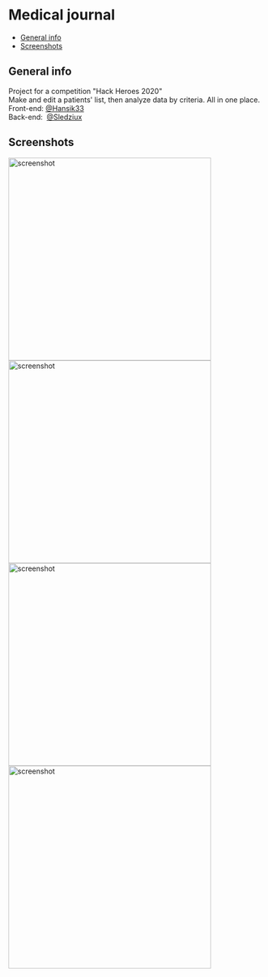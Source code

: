 # Medical journal
* [General info](#general-info) 
* [Screenshots](#screenshots)
## General info
Project for a competition "Hack Heroes 2020" \
Make and edit a patients' list, then analyze data by criteria. All in one place.  \
Front-end: [@Hansik33](https://github.com/Hansik33) \
Back-end: &nbsp;[@Sledziux](https://github.com/Sledziux) 
## Screenshots
<div>
<img src="https://i.imgur.com/IKVpiC4.png" alt="screenshot" width="400"/>
<img src="https://i.imgur.com/ac20Coj.png" alt="screenshot" width="400"/>
<img src="https://i.imgur.com/xv0GvHj.png" alt="screenshot" width="400"/>
<img src="https://i.imgur.com/0zZDs0c.png" alt="screenshot" width="400"/>
</div>

